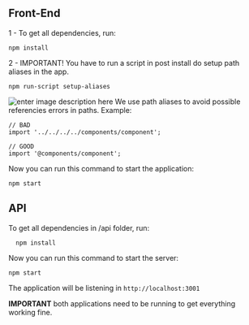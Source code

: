 ## Front-End

1 - To get all dependencies, run:

    npm install

2 - IMPORTANT! You have to run a script in post install do setup path aliases in the app.

    npm run-script setup-aliases

![enter image description here](https://i.imgur.com/trgX4Ul.png)
We use path aliases to avoid possible referencies errors in paths. Example:

    // BAD
    import '../../../../components/component';

    // GOOD
    import '@components/component';

Now you can run this command to start the application:

    npm start

## API

To get all dependencies in /api folder, run:

      npm install

Now you can run this command to start the server:

    npm start

The application will be listening in `http://localhost:3001`

**IMPORTANT**
both applications need to be running to get everything working fine.
